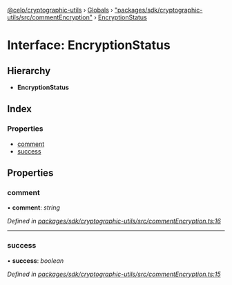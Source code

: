 [@celo/cryptographic-utils](../README.md) › [Globals](../globals.md) › ["packages/sdk/cryptographic-utils/src/commentEncryption"](../modules/_packages_sdk_cryptographic_utils_src_commentencryption_.md) › [EncryptionStatus](_packages_sdk_cryptographic_utils_src_commentencryption_.encryptionstatus.md)

# Interface: EncryptionStatus

## Hierarchy

* **EncryptionStatus**

## Index

### Properties

* [comment](_packages_sdk_cryptographic_utils_src_commentencryption_.encryptionstatus.md#comment)
* [success](_packages_sdk_cryptographic_utils_src_commentencryption_.encryptionstatus.md#success)

## Properties

###  comment

• **comment**: *string*

*Defined in [packages/sdk/cryptographic-utils/src/commentEncryption.ts:16](https://github.com/celo-org/celo-monorepo/blob/master/packages/sdk/cryptographic-utils/src/commentEncryption.ts#L16)*

___

###  success

• **success**: *boolean*

*Defined in [packages/sdk/cryptographic-utils/src/commentEncryption.ts:15](https://github.com/celo-org/celo-monorepo/blob/master/packages/sdk/cryptographic-utils/src/commentEncryption.ts#L15)*
